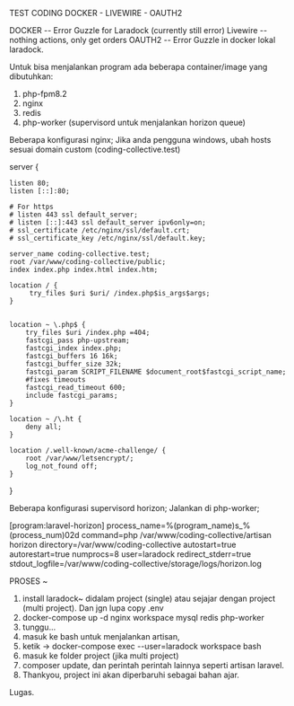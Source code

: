 TEST CODING DOCKER - LIVEWIRE - OAUTH2

DOCKER -- Error Guzzle for Laradock (currently still error)
Livewire -- nothing actions, only get orders
OAUTH2 -- Error Guzzle in docker lokal laradock.

Untuk bisa menjalankan program ada beberapa container/image yang dibutuhkan:
1. php-fpm8.2
2. nginx
3. redis
4. php-worker (supervisord untuk menjalankan horizon queue)

Beberapa konfigurasi nginx; Jika anda pengguna windows, ubah hosts sesuai domain custom (coding-collective.test)

server {

    listen 80;
    listen [::]:80;

    # For https
    # listen 443 ssl default_server;
    # listen [::]:443 ssl default_server ipv6only=on;
    # ssl_certificate /etc/nginx/ssl/default.crt;
    # ssl_certificate_key /etc/nginx/ssl/default.key;

    server_name coding-collective.test;
    root /var/www/coding-collective/public;
    index index.php index.html index.htm;

    location / {
         try_files $uri $uri/ /index.php$is_args$args;
    }

    
    location ~ \.php$ {
        try_files $uri /index.php =404;
        fastcgi_pass php-upstream;
        fastcgi_index index.php;
        fastcgi_buffers 16 16k;
        fastcgi_buffer_size 32k;
        fastcgi_param SCRIPT_FILENAME $document_root$fastcgi_script_name;
        #fixes timeouts
        fastcgi_read_timeout 600;
        include fastcgi_params;
    }

    location ~ /\.ht {
        deny all;
    }

    location /.well-known/acme-challenge/ {
        root /var/www/letsencrypt/;
        log_not_found off;
    }
}

Beberapa konfigurasi supervisord horizon; Jalankan di php-worker;

[program:laravel-horizon]
process_name=%(program_name)s_%(process_num)02d
command=php /var/www/coding-collective/artisan horizon
directory=/var/www/coding-collective
autostart=true
autorestart=true
numprocs=8
user=laradock
redirect_stderr=true
stdout_logfile=/var/www/coding-collective/storage/logs/horizon.log





PROSES ~
1. install laradock~ didalam project (single) atau sejajar dengan project (multi project). Dan jgn lupa copy .env
2. docker-compose up -d nginx workspace mysql redis php-worker
3. tunggu...
4. masuk ke bash untuk menjalankan artisan,
5. ketik -> docker-compose exec --user=laradock workspace bash
6. masuk ke folder project (jika multi project)
7. composer update, dan perintah perintah lainnya seperti artisan laravel.
8. Thankyou, project ini akan diperbaruhi sebagai bahan ajar.

Lugas.
